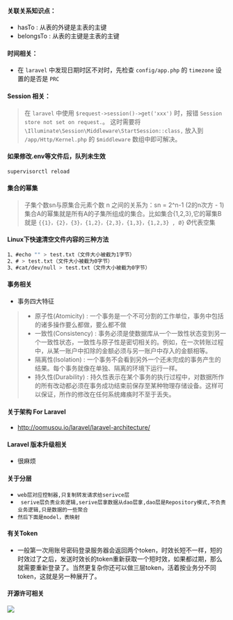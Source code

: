 #### 关联关系知识点：
- hasTo : 从表的外键是主表的主键
- belongsTo : 从表的主键是主表的主键

#### 时间相关：
- 在 `laravel` 中发现日期时区不对时，先检查 `config/app.php` 的 `timezone` 设置的是否是 `PRC`

#### Session 相关：
> 在 `laravel` 中使用 `$request->session()->get('xxx')` 时，报错 `Session store not set on request.`。
这时需要将 `\Illuminate\Session\Middleware\StartSession::class,` 放入到 `/app/Http/Kernel.php` 的 `$middleware` 数组中即可解决。

#### 如果修改.env等文件后，队列未生效
```bash
supervisorctl reload
```
#### 集合的幂集
> 子集个数sn与原集合元素个数 n 之间的关系为：sn = 2^n-1 (2的n次方 - 1)
> 集合A的幂集就是所有A的子集所组成的集合。比如集合{1,2,3},它的幂集B就是 `{{1}，{2}，{3}，{1,2}，{2,3}，{1,3}，{1,2,3} , Ø}` Ø代表空集

#### Linux下快速清空文件内容的三种方法
```bash
1、#echo "" > test.txt（文件大小被截为1字节）
2、# > test.txt（文件大小被截为0字节）
3、#cat/dev/null > test.txt（文件大小被截为0字节）
```

#### 事务相关
- 事务四大特征
> + 原子性(Atomicity) : 一个事务是一个不可分割的工作单位，事务中包括的诸多操作要么都做，要么都不做
> + 一致性(Consistency) : 事务必须是使数据库从一个一致性状态变到另一个一致性状态，一致性与原子性是密切相关的。例如，在一次转账过程中，从某一账户中扣除的金额必须与另一账户中存入的金额相等。
> + 隔离性(Isolation) : 一个事务不会看到另外一个还未完成的事务产生的结果。每个事务就像在单独、隔离的环境下运行一样。
> + 持久性(Durability) : 持久性表示在某个事务的执行过程中，对数据所作的所有改动都必须在事务成功结束前保存至某种物理存储设备。这样可以保证，所作的修改在任何系统瘫痪时不至于丢失。

#### 关于架构 For Laravel
- http://oomusou.io/laravel/laravel-architecture/

#### Laravel 版本升级相关
- 很麻烦

#### 关于分层
- ``` web层对应控制器,只复制转发请求给serivce层 ```
- ``` serive层负责业务逻辑,serive层拿数据从dao层拿,dao层是Repository模式,不负责业务逻辑,只是数据的一些聚合```
- ``` 然后下面是model，表映射 ```

#### 有关Token
- 一般第一次用账号密码登录服务器会返回两个token，时效长短不一样，短的时效过了之后，发送时效长的token重新获取一个短时效，如果都过期，那么就需要重新登录了。当然更复杂你还可以做三层token，活着按业务分不同token，这就是另一种展开了。

#### 开源许可相关
![](https://raw.githubusercontent.com/vicleos/laravel_note/master/open_source.jpg)
